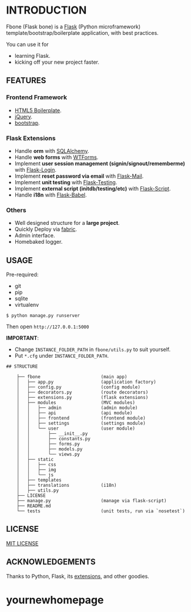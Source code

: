 # INTRODUCTION

Fbone (Flask bone) is a [Flask](http://flask.pocoo.org) (Python microframework) template/bootstrap/boilerplate application, with best practices.

You can use it for

- learning Flask.
- kicking off your new project faster.


## FEATURES

### Frontend Framework

- [HTML5 Boilerplate](https://github.com/h5bp/html5-boilerplate).
- [jQuery](http://jquery.com/).
- [bootstrap](https://getbootstrap.com).

### Flask Extensions

- Handle **orm** with [SQLAlchemy](http://www.sqlalchemy.org).
- Handle **web forms** with [WTForms](http://wtforms.simplecodes.com/).
- Implement **user session management (signin/signout/rememberme)** with [Flask-Login](https://github.com/maxcountryman/flask-login).
- Implement **reset password via email** with [Flask-Mail](http://packages.python.org/Flask-Mail/).
- Implement **unit testing** with [Flask-Testing](http://packages.python.org/Flask-Testing/).
- Implement **external script (initdb/testing/etc)** with [Flask-Script](http://flask-script.readthedocs.org/en/latest/).
- Handle **i18n** with [Flask-Babel](http://packages.python.org/Flask-Babel/).

### Others

- Well designed structure for a **large project**.
- Quickly Deploy via [fabric](flask.pocoo.org/docs/patterns/fabric/).
- Admin interface.
- Homebaked logger.

## USAGE

Pre-required:

- git
- pip
- sqlite
- virtualenv

```
$ python manage.py runserver
```
Then open `http://127.0.0.1:5000`

**IMPORTANT**:

- Change `INSTANCE_FOLDER_PATH` in `fbone/utils.py` to suit yourself.
- Put `*.cfg` under `INSTANCE_FOLDER_PATH`.

```
## STRUCTURE

    ├── fbone                       (main app)
    │   ├── app.py                  (application factory)
    │   ├── config.py               (config module)
    │   ├── decorators.py           (route decorators)
    │   ├── extensions.py           (flask extensions)
    │   ├── modules                 (MVC modules)
    │   │   ├── admin               (admin module)
    │   │   ├── api                 (api module)
    │   │   ├── frontend            (frontend module)
    │   │   ├── settings            (settings module)
    │   │   └── user                (user module)
    │   │       ├── __init__.py
    │   │       ├── constants.py
    │   │       ├── forms.py
    │   │       ├── models.py
    │   │       └── views.py
    │   ├── static
    │   │   ├── css
    │   │   ├── img
    │   │   └── js
    │   ├── templates
    │   ├── translations            (i18n)
    │   ├── utils.py
    ├── LICENSE
    ├── manage.py                   (manage via flask-script)
    ├── README.md
    └── tests                       (unit tests, run via `nosetest`)
```

## LICENSE

[MIT LICENSE](http://www.tldrlegal.com/license/mit-license)

## ACKNOWLEDGEMENTS

Thanks to Python, Flask, its [extensions](http://flask.pocoo.org/extensions/), and other goodies.
# yournewhomepage
